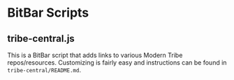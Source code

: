 # BitBar Scripts

## tribe-central.js

This is a BitBar script that adds links to various Modern Tribe repos/resources. Customizing is fairly easy and instructions can be found in `tribe-central/README.md`.
